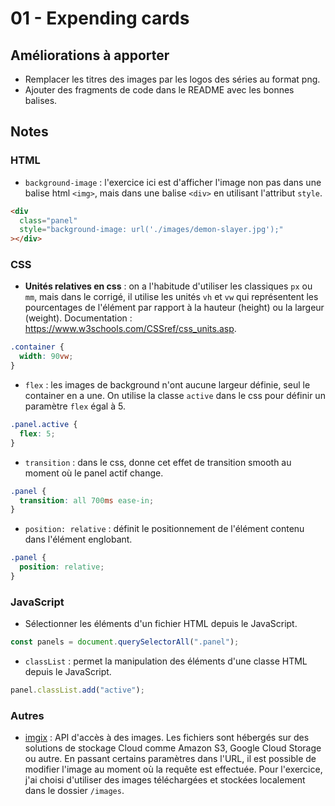 # 01 - Expending cards

## Améliorations à apporter

- Remplacer les titres des images par les logos des séries au format png.
- Ajouter des fragments de code dans le README avec les bonnes balises.

## Notes

### HTML

- `background-image` : l'exercice ici est d'afficher l'image non pas dans une balise html `<img>`, mais dans une balise `<div>` en utilisant l'attribut `style`.

```html
<div
  class="panel"
  style="background-image: url('./images/demon-slayer.jpg');"
></div>
```

### CSS

- **Unités relatives en css** : on a l'habitude d'utiliser les classiques `px` ou `mm`, mais dans le corrigé, il utilise les unités `vh` et `vw` qui représentent les pourcentages de l'élément par rapport à la hauteur (height) ou la largeur (weight). Documentation : <https://www.w3schools.com/CSSref/css_units.asp>.

```css
.container {
  width: 90vw;
}
```

- `flex` : les images de background n'ont aucune largeur définie, seul le container en a une. On utilise la classe `active` dans le css pour définir un paramètre `flex` égal à 5.

```css
.panel.active {
  flex: 5;
}
```

- `transition` : dans le css, donne cet effet de transition smooth au moment où le panel actif change.

```css
.panel {
  transition: all 700ms ease-in;
}
```

- `position: relative` : définit le positionnement de l'élément contenu dans l'élément englobant.

```css
.panel {
  position: relative;
}
```

### JavaScript

- Sélectionner les éléments d'un fichier HTML depuis le JavaScript.

```js
const panels = document.querySelectorAll(".panel");
```

- `classList` : permet la manipulation des éléments d'une classe HTML depuis le JavaScript.

```js
panel.classList.add("active");
```

### Autres

- [imgix](https://dashboard.imgix.com) : API d'accès à des images. Les fichiers sont hébergés sur des solutions de stockage Cloud comme Amazon S3, Google Cloud Storage ou autre. En passant certains paramètres dans l'URL, il est possible de modifier l'image au moment où la requête est effectuée. Pour l'exercice, j'ai choisi d'utiliser des images téléchargées et stockées localement dans le dossier `/images`.
